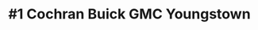 ---
title: "#1 Cochran Buick GMC Youngstown"
url: /boardman/1-cochran-buick-gmc-youngstown/
shop: car
---